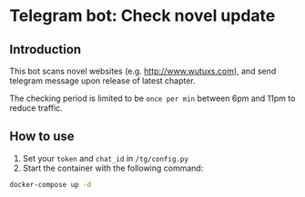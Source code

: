 # Telegram bot: Check novel update

## Introduction

This bot scans novel websites (e.g. <http://www.wutuxs.com>), and send telegram message upon release of latest chapter.

The checking period is limited to be `once per min` between 6pm and 11pm to reduce traffic.

## How to use

1. Set your `token` and `chat_id` in `/tg/config.py`
2. Start the container with the following command:

```sh
docker-compose up -d
```
